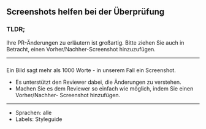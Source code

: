 ## Screenshots helfen bei der Überprüfung

### TLDR;

Ihre PR-Änderungen zu erläutern ist großartig. Bitte ziehen Sie auch in Betracht,
einen Vorher/Nachher-Screenshot hinzuzufügen.

---

###

Ein Bild sagt mehr als 1000 Worte - in unserem Fall ein Screenshot.

- Es unterstützt den Reviewer dabei, die Änderungen zu verstehen.
- Machen Sie es dem Reviewer so einfach wie möglich, indem Sie einen Vorher/Nachher-
  Screenshot hinzufügen.

---

- Sprachen: alle
- Labels: Styleguide
